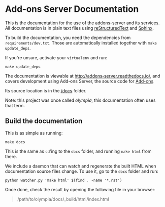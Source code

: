 # Add-ons Server Documentation

This is the documentation for the use of the addons-server and its services.
All documentation is in plain text files using
[reStructuredText](http://docutils.sourceforge.net/rst.html) and
[Sphinx](http://sphinx-doc.org/).

To build the documentation, you need the dependencies from
`requirements/dev.txt`.  Those are automatically installed together with
`make update_deps`.

If you're unsure, activate your `virtualenv` and run:

```
make update_deps
```

The documentation is viewable at <http://addons-server.readthedocs.io/>, and
covers development using Add-ons Server, the source code for [Add-ons](https://addons.mozilla.org/).

Its source location is in the [/docs](https://github.com/mozilla/addons-server/tree/master/docs) folder.

Note: this project was once called *olympia*, this documentation often uses
that term.

## Build the documentation

This is as simple as running:

```
make docs
```

This is the same as `cd`'ing to the `docs` folder, and running `make
html` from there.

We include a daemon that can watch and regenerate the built HTML when
documentation source files change. To use it, go to the `docs` folder
and run:

```
python watcher.py 'make html' $(find . -name '*.rst')
```

Once done, check the result by opening the following file in your browser:

> /path/to/olympia/docs/\_build/html/index.html
